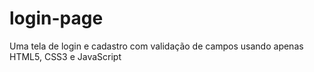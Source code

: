 # login-page
 Uma tela de login e cadastro com validação de campos usando apenas HTML5, CSS3 e JavaScript 
